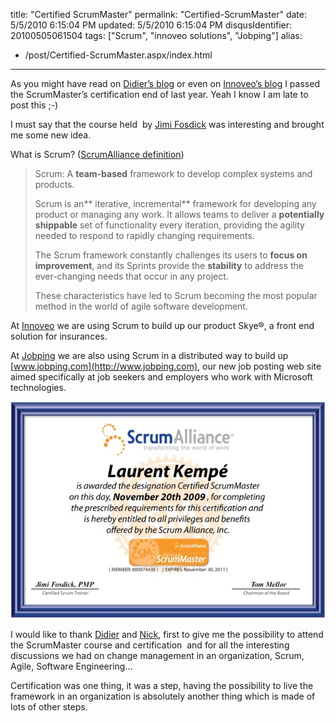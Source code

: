 title: "Certified ScrumMaster"
permalink: "Certified-ScrumMaster"
date: 5/5/2010 6:15:04 PM
updated: 5/5/2010 6:15:04 PM
disqusIdentifier: 20100505061504
tags: ["Scrum", "innoveo solutions", "Jobping"]
alias:
 - /post/Certified-ScrumMaster.aspx/index.html
---
As you might have read on [Didier’s blog](http://didierbeck.com/2010/01/laurent-is-a-certified-scrummaster/) or even on [Innoveo’s blog](http://blog.innoveo.com/post/Laurent-is-a-Certified-ScrumMaster!.aspx) I passed the ScrumMaster’s certification end of last year. Yeah I know I am late to post this ;-)

I must say that the course held  by [Jimi Fosdick](http://www.danube.com/company/bios/jimi) was interesting and brought me some new idea.
<!-- more -->

What is Scrum? ([ScrumAlliance definition](http://www.scrumalliance.org/))

> Scrum: A **team-based** framework to develop complex systems and products.
> 
> Scrum is an** iterative, incremental** framework for developing any product or managing any work. It allows teams to deliver a **potentially shippable** set of functionality every iteration, providing the agility needed to respond to rapidly changing requirements.
> 
> The Scrum framework constantly challenges its users to **focus on improvement**, and its Sprints provide the **stability** to address the ever-changing needs that occur in any project.
> 
> These characteristics have led to Scrum becoming the most popular method in the world of agile software development.

 At [Innoveo](http://www.innoveo.com/) we are using Scrum to build up our product Skye®, a front end solution for insurances.

At [Jobping](http://www.jobping.com/) we are also using Scrum in a distributed way to build up [www.jobping.com](http://www.jobping.com), our new job posting web site aimed specifically at job seekers and employers who work with Microsoft technologies.

![4580044891_fdac4fa445_o[1]](/images/4580044891_fdac4fa445_o%5B1%5D.jpg "4580044891_fdac4fa445_o[1]")

I would like to thank [Didier](http://didierbeck.com/) and [Nick](http://zonenick.blogspot.com/), first to give me the possibility to attend the ScrumMaster course and certification  and for all the interesting discussions we had on change management in an organization, Scrum, Agile, Software Engineering…

Certification was one thing, it was a step, having the possibility to live the framework in an organization is absolutely another thing which is made of lots of other steps.
